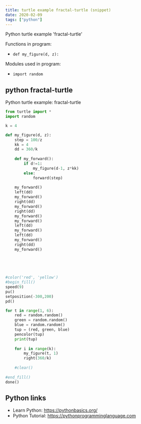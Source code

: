 ```yaml
---
title: turtle example fractal-turtle (snippet)
date: 2020-02-09
tags: ["python"]
---
```

Python turtle example 'fractal-turtle'

Functions in program: 
* `def my_figure(d, z):`

Modules used in program: 
* `import random`

## python fractal-turtle

Python turtle example: fractal-turtle

```python
from turtle import *
import random

k = 4

def my_figure(d, z):
	step = 100/z
	kk = 4
	dd = 360/k
	
	def my_forward():
		if d!=1:
			my_figure(d-1, z*kk)
		else:
			forward(step)
	
	my_forward()
	left(dd)
	my_forward()
	right(dd)
	my_forward()
	right(dd)
	my_forward()
	my_forward()
	left(dd)
	my_forward()
	left(dd)
	my_forward()
	right(dd)
	my_forward()

	
	
	

#color('red', 'yellow')
#begin_fill()
speed(9)
pu()
setposition(-300,200)
pd()

for t in range(1, 6):
	red = random.random()
	green = random.random()
	blue = random.random()
	tup = (red, green, blue)
	pencolor(tup)
	print(tup)
	
	for i in range(k):
		my_figure(t, 1)
		right(360/k)
		
	#clear()
	
#end_fill()
done()


```

## Python links

- Learn Python: https://pythonbasics.org/
- Python Tutorial: https://pythonprogramminglanguage.com

